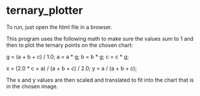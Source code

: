 # ternary_plotter

To run, just open the html file in a browser.

This program uses the following math to make sure the values sum to 1 and then to plot the ternary points on the chosen chart:

g = (a + b + c) / 1.0;
a = a * g;
b = b * g;
c = c * g;

x = (2.0 * c + a) / (a + b + c) / 2.0;
y = a / (a + b + c);

The x and y values are then scaled and translated to fit into the chart that is in the chosen image.
